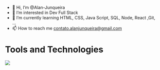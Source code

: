 <link rel="stylesheet" href="https://cdn.jsdelivr.net/gh/devicons/devicon@v2.15.1/devicon.min.css">


- 👋 Hi, I’m @Alan-Junqueira
- 👀 I’m interested in Dev Full Stack
- 🌱 I’m currently learning HTML, CSS, Java Script, SQL, Node, React ,Git, ...
- 📫 How to reach me contato.alanjunqueira@gmail.com

# Tools and Technologies
<img src="https://cdn.jsdelivr.net/gh/devicons/devicon/icons/html5/html5-plain-wordmark.svg" />
          
